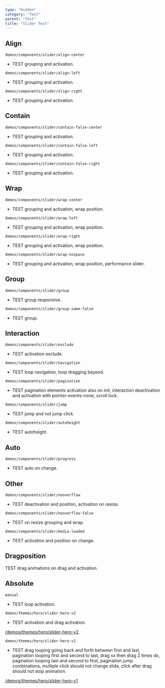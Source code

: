 ```yaml
---
type: "Hidden"
category: "Test"
parent: "Test"
title: "Slider Test"
---
```


## Align

`demos/components/slider/align-center`
- TEST grouping and activation.

<demo>
  <demoinline src="demos/components/slider/align-center">
  </demoinline>
</demo>

`demos/components/slider/align-left`
- TEST grouping and activation.

<demo>
  <demoinline src="demos/components/slider/align-left">
  </demoinline>
</demo>

`demos/components/slider/align-right`
- TEST grouping and activation.

<demo>
  <demoinline src="demos/components/slider/align-right">
  </demoinline>
</demo>

## Contain

`demos/components/slider/contain-false-center`
- TEST grouping and activation.

<demo>
  <demoinline src="demos/components/slider/contain-false-center">
  </demoinline>
</demo>

`demos/components/slider/contain-false-left`
- TEST grouping and activation.

<demo>
  <demoinline src="demos/components/slider/contain-false-left">
  </demoinline>
</demo>

`demos/components/slider/contain-false-right`
- TEST grouping and activation.

<demo>
  <demoinline src="demos/components/slider/contain-false-right">
  </demoinline>
</demo>

## Wrap

`demos/components/slider/wrap-center`
- TEST grouping and activation, wrap position.

<demo>
  <demoinline src="demos/components/slider/wrap-center">
  </demoinline>
</demo>

`demos/components/slider/wrap-left`
- TEST grouping and activation, wrap position.

<demo>
  <demoinline src="demos/components/slider/wrap-left">
  </demoinline>
</demo>

`demos/components/slider/wrap-right`
- TEST grouping and activation, wrap position.

<demo>
  <demoinline src="demos/components/slider/wrap-right">
  </demoinline>
</demo>

`demos/components/slider/wrap-nospace`
- TEST grouping and activation, wrap position, performance slider.

<demo>
  <demoinline src="demos/components/slider/wrap-nospace">
  </demoinline>
</demo>

## Group

`demos/components/slider/group`
- TEST group responsive.

<demo>
  <demoinline src="demos/components/slider/group">
  </demoinline>
</demo>

`demos/components/slider/group-same-false`
- TEST group.

<demo>
  <demoinline src="demos/components/slider/group-same-false">
  </demoinline>
</demo>

## Interaction

`demos/components/slider/exclude`
- TEST activation exclude.

<demo>
  <demoinline src="demos/components/slider/exclude">
  </demoinline>
</demo>

`demos/components/slider/navigation`
- TEST loop navigation, loop dragging beyond.

<demo>
  <demoinline src="demos/components/slider/navigation">
  </demoinline>
</demo>

`demos/components/slider/pagination`
- TEST pagination elements activation also on init, interaction deactivation and activation with pointer-events-none, scroll lock.

<demo>
  <demoinline src="demos/components/slider/pagination">
  </demoinline>
</demo>

`demos/components/slider/jump`
- TEST jump and not jump click.

<demo>
  <demoinline src="demos/components/slider/jump">
  </demoinline>
</demo>

`demos/components/slider/autoheight`
- TEST autoheight.

<demo>
  <demoinline src="demos/components/slider/autoheight">
  </demoinline>
</demo>

## Auto

`demos/components/slider/progress`
- TEST auto on change.

<demo>
  <demoinline src="demos/components/slider/progress">
  </demoinline>
</demo>

## Other

`demos/components/slider/nooverflow`
- TEST deactivation and position, activation on resize.

<demo>
  <demoinline src="demos/components/slider/nooverflow">
  </demoinline>
</demo>

`demos/components/slider/nooverflow-false`
- TEST on resize grouping and wrap.

<demo>
  <demoinline src="demos/components/slider/nooverflow-false">
  </demoinline>
</demo>

`demos/components/slider/media-loaded`
- TEST activation and position on change.

<demo>
  <demoinline src="demos/components/slider/media-loaded">
  </demoinline>
</demo>

## Dragposition

TEST drag animations on drag and activation.

<demo>
  <demoinline src="demos/components/slider/dragposition-css">
  </demoinline>
</demo>

<demo>
  <demoinline src="demos/components/slider/dragposition-js">
  </demoinline>
</demo>

## Absolute

`manual`
- TEST loop activation.

<demo>
  <demoinline src="demos/components/slider/automatic-scrolling">
  </demoinline>
</demo>

`demos/themes/hero/slider-hero-v2`
- TEST activation and drag activation.

[/demos/themes/hero/slider-hero-v2](/demos/themes/hero/slider-hero-v2).

`demos/themes/hero/slider-hero-v1`
- TEST drag looping going back and forth between first and last, pagination looping first and second to last, drag sx then drag 2 times dx, pagination looping last and second to first, pagination jump combinations, multiple click should not change slide, click after drag should not stop animation.

[/demos/themes/hero/slider-hero-v1](/demos/themes/hero/slider-hero-v1).
